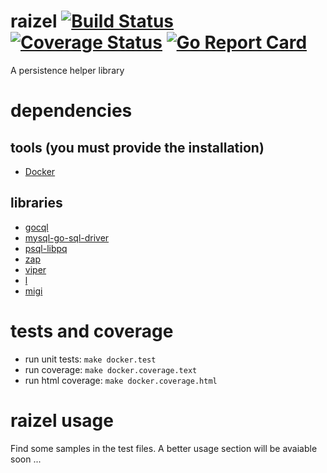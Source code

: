 # raizel [![Build Status](https://travis-ci.org/rjansen/raizel.svg?branch=master)](https://travis-ci.org/rjansen/raizel) [![Coverage Status](https://codecov.io/gh/rjansen/raizel/branch/master/graph/badge.svg)](https://codecov.io/gh/rjansen/raizel) [![Go Report Card](https://goreportcard.com/badge/github.com/rjansen/raizel)](https://goreportcard.com/report/github.com/rjansen/raizel)

A persistence helper library

# dependencies
## tools (you must provide the installation)
- [Docker](https://www.docker.com/)

## libraries
- [gocql](github.com/gocql/gocql)
- [mysql-go-sql-driver](github.com/go-sql-driver/mysql)
- [psql-libpq](github.com/lib/pq)
- [zap](https://github.com/uber-go/zap)
- [viper](github.com/spf13/viper)
- [l](github.com/rjansen/l)
- [migi](github.com/rjansen/migi)

# tests and coverage
- run unit tests: `make docker.test`
- run coverage: `make docker.coverage.text`
- run html coverage: `make docker.coverage.html`

# raizel usage
Find some samples in the test files. A better usage section will be avaiable soon ...
